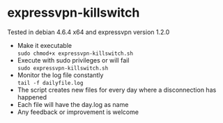 # expressvpn-killswitch
Tested in debian 4.6.4 x64 and expressvpn version 1.2.0

- Make it executable<br />
`sudo chmod+x expressvpn-killswitch.sh` <br />
- Execute with sudo privileges or will fail<br />
`sudo expressvpn-killswitch.sh` <br />
- Monitor the log file constantly<br />
`tail -f dailyfile.log` <br />
- The script creates new files for every day where a disconnection has happened<br />
- Each file will have the day.log as name<br />
- Any feedback or improvement is welcome<br />
